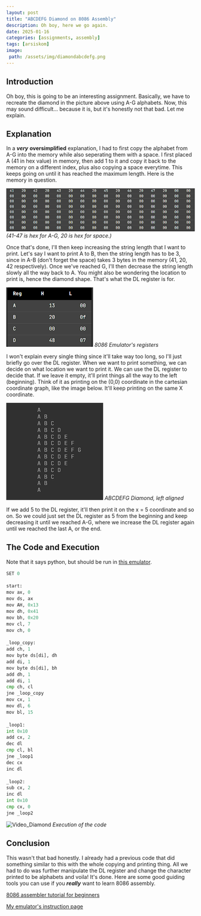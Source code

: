 ```yaml
---
layout: post
title: "ABCDEFG Diamond on 8086 Assembly"
description: Oh boy, here we go again.
date: 2025-01-16
categories: [assignments, assembly]
tags: [arsiskom]
image:
 path: /assets/img/diamondabcdefg.png
---
```

## Introduction
Oh boy, this is going to be an interesting assignment. Basically, we have to recreate the diamond in the picture above using A-G alphabets. Now, this may sound difficult... because it is, but it's honestly not that bad. Let me explain.

## Explanation
In a ***very*** **oversimplified** explanation, I had to first copy the alphabet from A-G into the memory while also seperating them with a space.
I first placed A (41 in hex value) in memory, then add 1 to it and copy it back to the memory on a different index, plus also copying a space everytime. This keeps going on until it has reached the maximum length. Here is the memory in question.

![memory](/assets/img/memory.PNG)
*(41-47 is hex for A-G, 20 is hex for space.)*

Once that's done, I'll then keep increasing the string length that I want to print. Let's say I want to print A to B, then the string length
has to be 3, since in A-B (don't forget the space) takes 3 bytes in the memory (41, 20, 42 respectively). Once we've reached G, I'll then decrease the string length slowly all the way back to A. 
You might also be wondering the location to print is, hence the diamond shape. That's what the DL register is for.

![register](/assets/img/registers.PNG)
*8086 Emulator's registers*

I won't explain every single thing since it'll take way too long, so I'll just briefly go over the DL register. When we want to print something, we can decide on
what location we want to print it. We can use the DL register to decide that. If we leave it empty, it'll print things all the way to the left (beginning). Think of it as printing on the (0,0) coordinate
in the cartesian coordinate graph, like the image below. It'll keep printing on the same X coordinate.

![diamond_left](/assets/img/diamondabcdefg_left.png)
*ABCDEFG Diamond, left aligned*

If we add 5 to the DL register, it'll then print it on the x = 5 coordinate and so on. So we could just set the DL register as 5 from the beginning and keep decreasing it until we reached A-G, where we increase the 
DL register again until we reached the last A, or the end.

## The Code and Execution
Note that it says python, but should be run in [this emulator](https://yjdoc2.github.io/8086-emulator-web/compile).
```python
SET 0

start:
mov ax, 0
mov ds, ax
mov AH, 0x13
mov dh, 0x41
mov bh, 0x20
mov cl, 7
mov ch, 0

_loop_copy:
add ch, 1
mov byte ds[di], dh
add di, 1
mov byte ds[di], bh
add dh, 1
add di, 1
cmp ch, cl
jne _loop_copy
mov cx, 1
mov dl, 6
mov bl, 15

_loop1:
int 0x10
add cx, 2
dec dl
cmp cl, bl
jne _loop1
dec cx
inc dl

_loop2:
sub cx, 2
inc dl
int 0x10
cmp cx, 0
jne _loop2
```
![Video_Diamond](/assets/gif/diamond_abcdefg.gif)
*Execution of the code*

## Conclusion
This wasn't that bad honestly. I already had a previous code that did something similar to this with the whole copying and printing thing. All we had to do was
further manipulate the DL register and change the character printed to be alphabets and voila! It's done. Here are some good guiding tools you can use
if you ***really*** want to learn 8086 assembly.

[8086 assembler tutorial for beginners](https://yassinebridi.github.io/asm-docs/asm_tutorial_01.html)

[My emulator's instruction page](https://yjdoc2.github.io/8086-emulator-web/help)